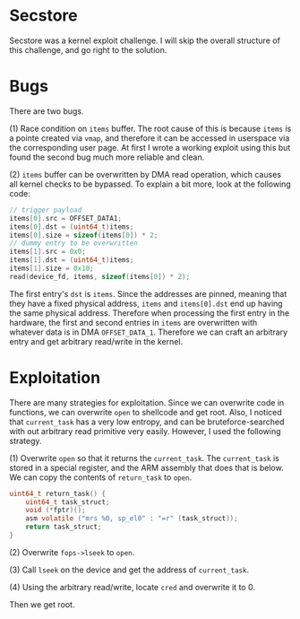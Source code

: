 # Secstore
Secstore was a kernel exploit challenge. I will skip the overall structure of this challenge, and go right to the solution.

# Bugs
There are two bugs. 

(1) Race condition on `items` buffer. The root cause of this is because `items` is a pointe created via `vmap`, and therefore it can be accessed in userspace via the corresponding user page. At first I wrote a working exploit using this but found the second bug much more reliable and clean. 

(2) `items` buffer can be overwritten by DMA read operation, which causes all kernel checks to be bypassed.
To explain a bit more, look at the following code:

```c
// trigger payload
items[0].src = OFFSET_DATA1;
items[0].dst = (uint64_t)items;
items[0].size = sizeof(items[0]) * 2;
// dummy entry to be overwritten
items[1].src = 0x0;
items[1].dst = (uint64_t)items;
items[1].size = 0x10;
read(device_fd, items, sizeof(items[0]) * 2);
```

The first entry's `dst` is `items`. Since the addresses are pinned, meaning that they have a fixed physical address, `items` and `items[0].dst` end up having the same physical address. Therefore when processing the first entry in the hardware, the first and second entries in `items` are overwritten with whatever data is in DMA `OFFSET_DATA_1`. Therefore we can craft an arbitrary entry and get arbitrary read/write in the kernel. 


# Exploitation
There are many strategies for exploitation. Since we can overwrite code in functions, we can overwrite `open` to shellcode and get root. Also, I noticed that `current_task` has a very low entropy, and can be bruteforce-searched with out arbitrary read primitive very easily.  However, I used the following strategy.

(1) Overwrite `open` so that it returns the `current_task`. The `current_task` is stored in a special register, and the ARM assembly that does that is below. We can copy the contents of `return_task` to `open`.
```c
uint64_t return_task() {
    uint64_t task_struct;
    void (*fptr)();
	asm volatile ("mrs %0, sp_el0" : "=r" (task_struct));
    return task_struct;
}
```
(2) Overwrite `fops->lseek` to `open`. 

(3) Call `lseek` on the device and get the address of `current_task`. 

(4) Using the arbitrary read/write, locate `cred` and overwrite it to 0. 


Then we get root.
